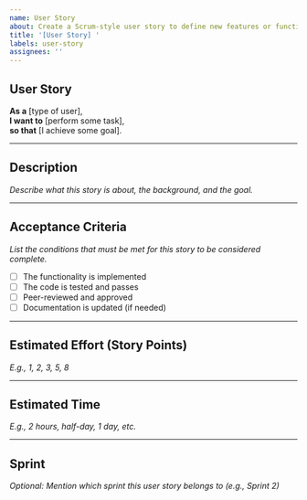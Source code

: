 ```yaml
---
name: User Story
about: Create a Scrum-style user story to define new features or functionality.
title: '[User Story] '
labels: user-story
assignees: ''
---
```


## User Story

**As a** [type of user],  
**I want to** [perform some task],  
**so that** [I achieve some goal].

---

## Description

_Describe what this story is about, the background, and the goal._

---

## Acceptance Criteria

_List the conditions that must be met for this story to be considered complete._

- [ ] The functionality is implemented
- [ ] The code is tested and passes
- [ ] Peer-reviewed and approved
- [ ] Documentation is updated (if needed)

---

## Estimated Effort (Story Points)

_E.g., 1, 2, 3, 5, 8_

---

## Estimated Time

_E.g., 2 hours, half-day, 1 day, etc._

---

## Sprint

_Optional: Mention which sprint this user story belongs to (e.g., Sprint 2)_
